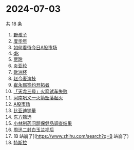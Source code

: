 # 2024-07-03

共 18 条

<!-- BEGIN ZHIHUSEARCH -->
<!-- 最后更新时间 Wed Jul 03 2024 18:11:52 GMT+0800 (China Standard Time) -->
1. [野孩子](https://www.zhihu.com/search?q=野孩子)
1. [度华年](https://www.zhihu.com/search?q=度华年)
1. [如何看待今日A股市场](https://www.zhihu.com/search?q=如何看待今日A股市场)
1. [dk](https://www.zhihu.com/search?q=dk)
1. [贾玲](https://www.zhihu.com/search?q=贾玲)
1. [炎亚纶](https://www.zhihu.com/search?q=炎亚纶)
1. [欧洲杯](https://www.zhihu.com/search?q=欧洲杯)
1. [赵今麦演技](https://www.zhihu.com/search?q=赵今麦演技)
1. [崔永熙签约开拓者](https://www.zhihu.com/search?q=崔永熙签约开拓者)
1. [「天龙三号」火箭试车失败](https://www.zhihu.com/search?q=「天龙三号」火箭试车失败)
1. [河南巩义一火箭坠落起火](https://www.zhihu.com/search?q=河南巩义一火箭坠落起火)
1. [A股市场](https://www.zhihu.com/search?q=A股市场)
1. [比亚迪销量](https://www.zhihu.com/search?q=比亚迪销量)
1. [东方甄选](https://www.zhihu.com/search?q=东方甄选)
1. [小林制药问题保健品调查结果](https://www.zhihu.com/search?q=小林制药问题保健品调查结果)
1. [周迅二封白玉兰视后](https://www.zhihu.com/search?q=周迅二封白玉兰视后)
1. [B 站崩了](https://www.zhihu.com/search?q=B 站崩了)
1. [特斯拉](https://www.zhihu.com/search?q=特斯拉)
<!-- END ZHIHUSEARCH -->
